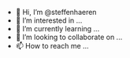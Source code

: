 - 👋 Hi, I’m @steffenhaeren
- 👀 I’m interested in ...
- 🌱 I’m currently learning ...
- 💞️ I’m looking to collaborate on ...
- 📫 How to reach me ...

<!---
steffenhaeren/steffenhaeren is a ✨ special ✨ repository because its `README.md` (this file) appears on your GitHub profile.
You can click the Preview link to take a look at your changes.
--->
